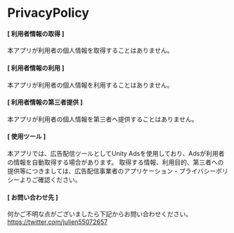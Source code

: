 # PrivacyPolicy

#### [ 利用者情報の取得 ]
本アプリが利用者の個人情報を取得することはありません。


#### [ 利用者情報の利用 ]
本アプリが利用者の個人情報を利用することはありません。


#### [ 利用者情報の第三者提供 ]
本アプリが利用者の個人情報を第三者へ提供することはありません。


#### [ 使用ツール ]
本アプリでは、広告配信ツールとしてUnity Adsを使用しており、Adsが利用者の情報を自動取得する場合があります。 取得する情報、利用目的、第三者への提供等につきましては、広告配信事業者のアプリケーション・プライバシーポリシーよりご確認ください。


#### [ お問い合わせ先 ]
何かご不明な点がございましたら下記からお問い合わせください。
https://twitter.com/julien55072657

